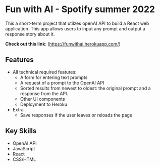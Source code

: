 # Fun with AI - Spotify summer 2022

This a short-term project that utilzes openAI API to build a React web application. This app allows users to input any prompt and output a response story about it.

**Check out this link**: (https://funwithai.herokuapp.com/)

## Features

- All technical required features:
  - A form for entering text prompts
  - A request of a prompt to the OpenAI API
  - Sorted results from newest to oldest: the original prompt and a response from the API.
  - Other UI components
  - Deployment to Heroku
- Extra
  - Save responses if the user leaves or reloads the page

## Key Skills

- OpenAI API
- JavaScript
- React
- CSS/HTML
